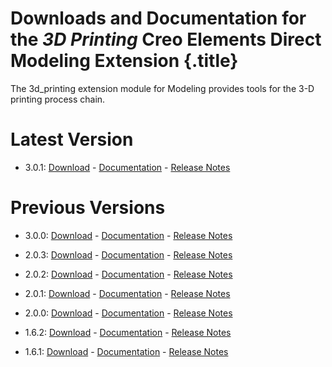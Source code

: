 # Downloads and Documentation for the _3D Printing_ Creo Elements Direct Modeling Extension {.title}

The 3d_printing extension module for Modeling provides tools for the
3-D printing process chain.

# Latest Version

* 3.0.1: [Download](https://github.com/cadm-inc/osdm-extensions/raw/master/downloads/3d_printing/3d_printing_x64_3.0.1.zip) -
         [Documentation](3.0/Home.md) -
         [Release Notes](3.0/ReleaseNotes.md)

# Previous Versions

* 3.0.0: [Download](https://github.com/cadm-inc/osdm-extensions/raw/master/downloads/3d_printing/3d_printing_x64_3.0.0.zip) -
         [Documentation](3.0/Home.md) -
         [Release Notes](3.0/ReleaseNotes.md)

* 2.0.3: [Download](https://github.com/cadm-inc/osdm-extensions/raw/master/downloads/3d_printing/3d_printing_x64_2.0.3.zip) -
         [Documentation](2.0/Home.md) -
         [Release Notes](2.0/ReleaseNotes.md)

* 2.0.2: [Download](https://github.com/cadm-inc/osdm-extensions/raw/master/downloads/3d_printing/3d_printing_x64_2.0.2.zip) -
         [Documentation](2.0/Home.md) -
         [Release Notes](2.0/ReleaseNotes.md)

* 2.0.1: [Download](https://github.com/cadm-inc/osdm-extensions/raw/master/downloads/3d_printing/3d_printing_x64_2.0.1.zip) -
         [Documentation](2.0/Home.md) -
         [Release Notes](2.0/ReleaseNotes.md)
* 2.0.0: [Download](https://github.com/cadm-inc/osdm-extensions/raw/master/downloads/3d_printing/3d_printing_x64_2.0.0.zip) -
         [Documentation](2.0/Home.md) -
         [Release Notes](2.0/ReleaseNotes.md)
* 1.6.2: [Download](https://github.com/cadm-inc/osdm-extensions/raw/master/downloads/3d_printing/3d_printing_x64_1.6.2.zip) -
         [Documentation](1.6/Home.md) -
         [Release Notes](1.6/ReleaseNotes.md)
* 1.6.1: [Download](https://github.com/cadm-inc/osdm-extensions/raw/master/downloads/3d_printing/3d_printing_x64_1.6.1.zip) -
         [Documentation](1.6/Home.md) -
         [Release Notes](1.6/ReleaseNotes.md)